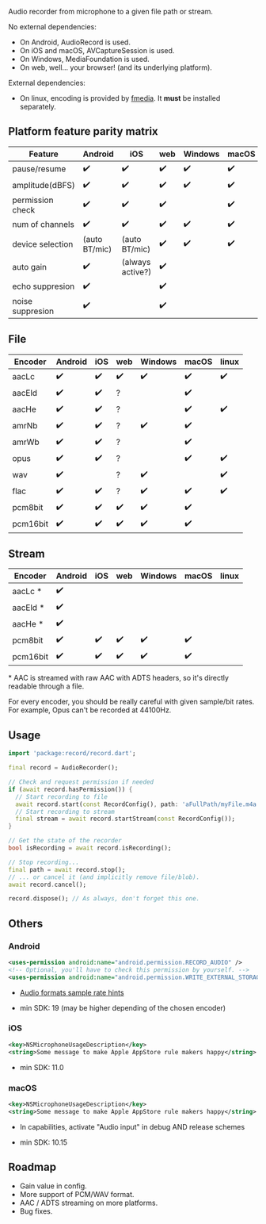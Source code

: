 Audio recorder from microphone to a given file path or stream.  

No external dependencies:

- On Android, AudioRecord is used.
- On iOS and macOS, AVCaptureSession is used.
- On Windows, MediaFoundation is used.
- On web, well... your browser! (and its underlying platform).

External dependencies:
- On linux, encoding is provided by [fmedia](https://stsaz.github.io/fmedia/). It **must** be installed separately.

## Platform feature parity matrix
| Feature          | Android       | iOS             | web     | Windows    | macOS  | linux
|------------------|---------------|-----------------|---------|------------|-------|-----------
| pause/resume     | ✔️            |   ✔️           | ✔️     |      ✔️    | ✔️    |  ✔️
| amplitude(dBFS)  | ✔️            |   ✔️           |  ✔️     |    ✔️     |  ✔️   |
| permission check | ✔️            |   ✔️           |  ✔️    |            |  ✔️   |
| num of channels  | ✔️            |   ✔️           |  ✔️    |    ✔️      |  ✔️   |  ✔️
| device selection | (auto BT/mic) | (auto BT/mic)   |  ✔️    |    ✔️      |  ✔️   |  ✔️
| auto gain        | ✔️            |(always active?)| ✔️      |            |       |  
| echo suppresion  | ✔️            |                 | ✔️      |            |       |  
| noise suppresion | ✔️            |                 | ✔️      |            |       |  

## File
| Encoder         | Android        | iOS     | web     | Windows | macOS   | linux
|-----------------|----------------|---------|---------|---------|---------|---------
| aacLc           | ✔️            |   ✔️    |  ✔️     |   ✔️    |  ✔️    |  ✔️ 
| aacEld          | ✔️            |   ✔️    |   ?     |         |  ✔️    | 
| aacHe           | ✔️            |   ✔️    |   ?     |         |  ✔️    |  ✔️ 
| amrNb           | ✔️            |   ✔️    |  ?      |   ✔️    |  ✔️    |  
| amrWb           | ✔️            |   ✔️    |  ?      |          |  ✔️   |  
| opus            | ✔️            |   ✔️    |  ?      |         |  ✔️    |  ✔️ 
| wav             |  ✔️           |         |   ?     |    ✔️    |        |   ✔️ 
| flac            |  ✔️           |    ✔️    |  ?      |  ✔️     |   ✔️  |   ✔️
| pcm8bit         | ✔️            |   ✔️    |  ✔️      |    ✔️   |  ✔️   |  
| pcm16bit        | ✔️            |   ✔️    |  ✔️      |   ✔️    |  ✔️   |  

## Stream
| Encoder         | Android    | iOS     | web     | Windows | macOS   | linux
|-----------------|------------|---------|---------|---------|---------|---------
| aacLc       *   | ✔️        |         |          |         |         |  
| aacEld      *   | ✔️        |         |          |         |         | 
| aacHe       *   | ✔️        |         |          |         |         |  
| pcm8bit         | ✔️        |  ✔️    |   ✔️    |   ✔️    |  ✔️     |  
| pcm16bit        | ✔️        |  ✔️    |   ✔️    |  ✔️     | ✔️     |  

\* AAC is streamed with raw AAC with ADTS headers, so it's directly readable through a file.  

For every encoder, you should be really careful with given sample/bit rates.  
For example, Opus can't be recorded at 44100Hz.

## Usage
```dart
import 'package:record/record.dart';

final record = AudioRecorder();

// Check and request permission if needed
if (await record.hasPermission()) {
  // Start recording to file
  await record.start(const RecordConfig(), path: 'aFullPath/myFile.m4a');
  // Start recording to stream
  final stream = await record.startStream(const RecordConfig());
}

// Get the state of the recorder
bool isRecording = await record.isRecording();

// Stop recording...
final path = await record.stop();
// ... or cancel it (and implicitly remove file/blob).
await record.cancel();

record.dispose(); // As always, don't forget this one.
```

## Others

### Android
```xml
<uses-permission android:name="android.permission.RECORD_AUDIO" />
<!-- Optional, you'll have to check this permission by yourself. -->
<uses-permission android:name="android.permission.WRITE_EXTERNAL_STORAGE" />
```
* [Audio formats sample rate hints](https://developer.android.com/guide/topics/media/media-formats#audio-formats)

- min SDK: 19 (may be higher depending of the chosen encoder)

### iOS
```xml
<key>NSMicrophoneUsageDescription</key>
<string>Some message to make Apple AppStore rule makers happy</string>
```
- min SDK: 11.0

### macOS
```xml
<key>NSMicrophoneUsageDescription</key>
<string>Some message to make Apple AppStore rule makers happy</string>
```

- In capabilities, activate "Audio input" in debug AND release schemes

- min SDK: 10.15

## Roadmap
- Gain value in config.
- More support of PCM/WAV format.
- AAC / ADTS streaming on more platforms.
- Bug fixes.